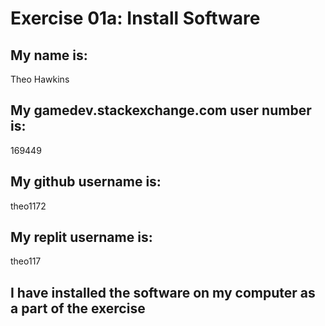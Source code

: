 # Exercise 01a: Install Software

## My name is:
Theo Hawkins

## My gamedev.stackexchange.com user number is:
169449

## My github username is:
theo1172

## My replit username is:
theo117

## I have installed the software on my computer as a part of the exercise
